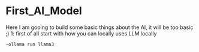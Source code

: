﻿# First_AI_Model
Here I am gooing to build some basic things about the AI, it will be too basic ;)
1: first of all start with how you can locally uses LLM locally

    -ollama run llama3

